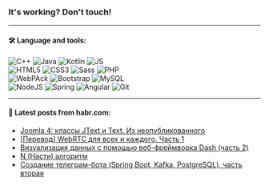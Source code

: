 ### It's working? Don't touch!

---

#### 🛠️ Language and tools:

![C++](https://img.shields.io/badge/C++-informational?logo=c%2B%2B&style=flat&logoColor=white&color=9C033A)
![Java](https://img.shields.io/badge/Java-informational?logo=java&style=flat&logoColor=white&color=007396)
![Kotlin](https://img.shields.io/badge/Kotlin-informational?logo=Kotlin&style=flat&logoColor=white&color=0095D5)
![JS](https://img.shields.io/badge/JS-informational?logo=javaScript&style=flat&logoColor=black&color=F7Df1E) <br>
![HTML5](https://img.shields.io/badge/HTML5-informational?logo=html5&style=flat&logoColor=white&color=E34F26)
![CSS3](https://img.shields.io/badge/CSS3-informational?logo=css3&style=flat&logoColor=white&color=157286)
![Sass](https://img.shields.io/badge/Saas-informational?logo=sass&style=flat&logoColor=white&color=hotpink)
![PHP](https://img.shields.io/badge/PHP-informational?logo=php&style=flat&logoColor=white&color=777BB4) <br>
![WebPAck](https://img.shields.io/badge/WebPack-informational?logo=webPack&style=flat&logoColor=white&color=FF6F00)
![Bootstrap](https://img.shields.io/badge/Bootstrap-informational?logo=Bootstrap&style=flat&logoColor=white&color=7952B3)
![MySQL](https://img.shields.io/badge/MySQL-informational?logo=MySQL&style=flat&logoColor=white&color=00f) <br>
![NodeJS](https://img.shields.io/badge/NodeJS-informational?logo=node.js&style=flat&logoColor=white&color=43853D)
![Spring](https://img.shields.io/badge/Spring-informational?logo=Spring&style=flat&logoColor=white&color=0A9EDC)
![Angular](https://img.shields.io/badge/Vue-informational?logo=vue.js&style=flat&logoColor=white&color=red)
![Git](https://img.shields.io/badge/Git-informational?logo=git&style=flat&logoColor=white&color=darkorange)

___

#### 💬 Latest posts from habr.com:

<!-- BLOG-POST-LIST:START -->
- [Joomla 4: классы JText и Text. Из неопубликованного](https://habr.com/ru/post/657009/?utm_source=habrahabr&utm_medium=rss&utm_campaign=657009)
- [[Перевод] WebRTC для всех и каждого. Часть 1](https://habr.com/ru/post/656947/?utm_source=habrahabr&utm_medium=rss&utm_campaign=656947)
- [Визуализация данных с помощью веб-фреймворка Dash &lpar;часть 2&rpar;](https://habr.com/ru/post/656621/?utm_source=habrahabr&utm_medium=rss&utm_campaign=656621)
- [N &lpar;Насти&rpar; алгоритм](https://habr.com/ru/post/656999/?utm_source=habrahabr&utm_medium=rss&utm_campaign=656999)
- [Создание телеграм-бота &lpar;Spring Boot, Kafka, PostgreSQL&rpar;, часть вторая](https://habr.com/ru/post/656969/?utm_source=habrahabr&utm_medium=rss&utm_campaign=656969)
<!-- BLOG-POST-LIST:END -->
